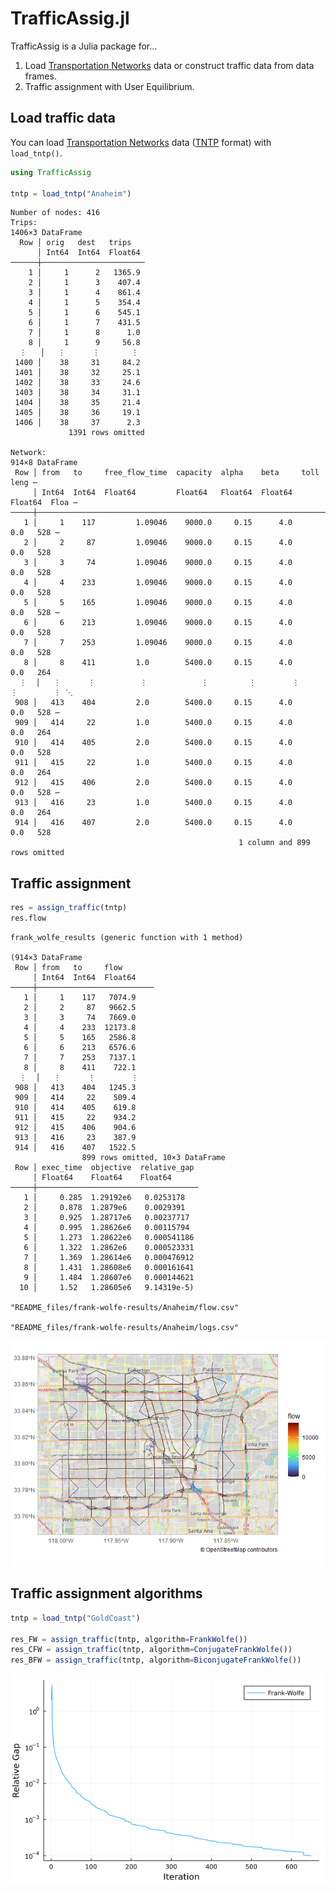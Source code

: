 TrafficAssig.jl
================

TrafficAssig is a Julia package for…

1.  Load [Transportation
    Networks](https://github.com/bstabler/TransportationNetworks) data
    or construct traffic data from data frames.
2.  Traffic assignment with User Equilibrium.

## Load traffic data

You can load [Transportation
Networks](https://github.com/bstabler/TransportationNetworks) data
([TNTP](https://www.bgu.ac.il/~bargera/tntp/) format) with
`load_tntp()`.

``` julia
using TrafficAssig

tntp = load_tntp("Anaheim")
```

    Number of nodes: 416
    Trips:
    1406×3 DataFrame
      Row │ orig   dest   trips
          │ Int64  Int64  Float64
    ──────┼───────────────────────
        1 │     1      2   1365.9
        2 │     1      3    407.4
        3 │     1      4    861.4
        4 │     1      5    354.4
        5 │     1      6    545.1
        6 │     1      7    431.5
        7 │     1      8      1.0
        8 │     1      9     56.8
      ⋮   │   ⋮      ⋮       ⋮
     1400 │    38     31     84.2
     1401 │    38     32     25.1
     1402 │    38     33     24.6
     1403 │    38     34     31.1
     1404 │    38     35     21.4
     1405 │    38     36     19.1
     1406 │    38     37      2.3
                 1391 rows omitted

    Network:
    914×8 DataFrame
     Row │ from   to     free_flow_time  capacity  alpha    beta     toll     leng ⋯
         │ Int64  Int64  Float64         Float64   Float64  Float64  Float64  Floa ⋯
    ─────┼──────────────────────────────────────────────────────────────────────────
       1 │     1    117         1.09046    9000.0     0.15      4.0      0.0   528 ⋯
       2 │     2     87         1.09046    9000.0     0.15      4.0      0.0   528
       3 │     3     74         1.09046    9000.0     0.15      4.0      0.0   528
       4 │     4    233         1.09046    9000.0     0.15      4.0      0.0   528
       5 │     5    165         1.09046    9000.0     0.15      4.0      0.0   528 ⋯
       6 │     6    213         1.09046    9000.0     0.15      4.0      0.0   528
       7 │     7    253         1.09046    9000.0     0.15      4.0      0.0   528
       8 │     8    411         1.0        5400.0     0.15      4.0      0.0   264
      ⋮  │   ⋮      ⋮          ⋮            ⋮         ⋮        ⋮        ⋮        ⋮ ⋱
     908 │   413    404         2.0        5400.0     0.15      4.0      0.0   528 ⋯
     909 │   414     22         1.0        5400.0     0.15      4.0      0.0   264
     910 │   414    405         2.0        5400.0     0.15      4.0      0.0   528
     911 │   415     22         1.0        5400.0     0.15      4.0      0.0   264
     912 │   415    406         2.0        5400.0     0.15      4.0      0.0   528 ⋯
     913 │   416     23         1.0        5400.0     0.15      4.0      0.0   264
     914 │   416    407         2.0        5400.0     0.15      4.0      0.0   528
                                                       1 column and 899 rows omitted

## Traffic assignment

``` julia
res = assign_traffic(tntp)
res.flow
```

    frank_wolfe_results (generic function with 1 method)

    (914×3 DataFrame
     Row │ from   to     flow
         │ Int64  Int64  Float64
    ─────┼──────────────────────────
       1 │     1    117   7074.9
       2 │     2     87   9662.5
       3 │     3     74   7669.0
       4 │     4    233  12173.8
       5 │     5    165   2586.8
       6 │     6    213   6576.6
       7 │     7    253   7137.1
       8 │     8    411    722.1
      ⋮  │   ⋮      ⋮        ⋮
     908 │   413    404   1245.3
     909 │   414     22    509.4
     910 │   414    405    619.8
     911 │   415     22    934.2
     912 │   415    406    904.6
     913 │   416     23    387.9
     914 │   416    407   1522.5
                    899 rows omitted, 10×3 DataFrame
     Row │ exec_time  objective  relative_gap
         │ Float64    Float64    Float64
    ─────┼────────────────────────────────────
       1 │     0.285  1.29192e6   0.0253178
       2 │     0.878  1.2879e6    0.0029391
       3 │     0.925  1.28717e6   0.00237717
       4 │     0.995  1.28626e6   0.00115794
       5 │     1.273  1.28622e6   0.000541186
       6 │     1.322  1.2862e6    0.000523331
       7 │     1.369  1.28614e6   0.000476912
       8 │     1.431  1.28608e6   0.000161641
       9 │     1.484  1.28607e6   0.000144621
      10 │     1.52   1.28605e6   9.14319e-5)

    "README_files/frank-wolfe-results/Anaheim/flow.csv"

    "README_files/frank-wolfe-results/Anaheim/logs.csv"

![](README_files/figure-gfm/Plot%20a%20network-1.png)

## Traffic assignment algorithms

``` julia
tntp = load_tntp("GoldCoast")

res_FW = assign_traffic(tntp, algorithm=FrankWolfe())
res_CFW = assign_traffic(tntp, algorithm=ConjugateFrankWolfe())
res_BFW = assign_traffic(tntp, algorithm=BiconjugateFrankWolfe())
```

<img src="README_files/figure-gfm/Plot%20frank-wolfe%20results-J1.png"
width="600" />

<!-- ## Comparisons -->
